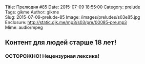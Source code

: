 Title: Прелюдия #85
Date: 2015-07-09 18:55:00
Category: prelude  
Tags: gikme
Author: gikme  
Slug: 2015-07-09-prelude-85
Image: /images/preludes/s03e85.jpg
Enclosure: http://static.gik.me/mp3/s03/pre/00085-pre.mp3  
Mime: audio/mpeg

## Контент для людей старше 18 лет!

### ОСТОРОЖНО! Нецензурная лексика!

